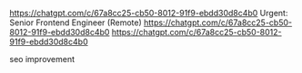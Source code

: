 https://chatgpt.com/c/67a8cc25-cb50-8012-91f9-ebdd30d8c4b0
Urgent: Senior Frontend Engineer (Remote)
https://chatgpt.com/c/67a8cc25-cb50-8012-91f9-ebdd30d8c4b0
https://chatgpt.com/c/67a8cc25-cb50-8012-91f9-ebdd30d8c4b0

seo improvement